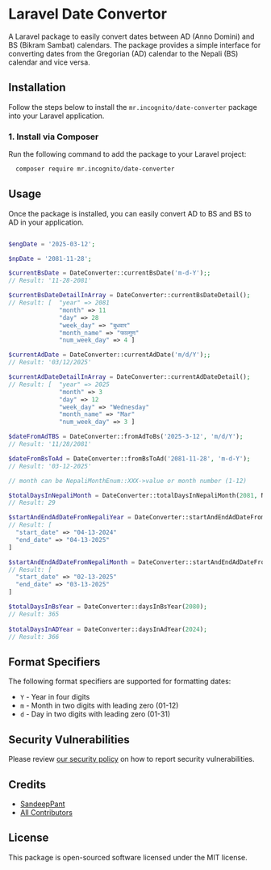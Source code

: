 # Laravel Date Convertor 

A Laravel package to easily convert dates between AD (Anno Domini) and BS (Bikram Sambat) calendars.
The package provides a simple interface for converting dates from the Gregorian (AD) calendar to the Nepali (BS) calendar and vice versa.

## Installation

Follow the steps below to install the `mr.incognito/date-converter` package into your Laravel application.

### 1. Install via Composer

Run the following command to add the package to your Laravel project:

```bash
  composer require mr.incognito/date-converter
```
 
## Usage

Once the package is installed, you can easily convert AD to BS and BS to AD in your application.

```php

$engDate = '2025-03-12';

$npDate = '2081-11-28';

$currentBsDate = DateConverter::currentBsDate('m-d-Y');;
// Result: '11-28-2081'

$currentBsDateDetailInArray = DateConverter::currentBsDateDetail();
// Result: [  "year" => 2081
              "month" => 11
              "day" => 28
              "week_day" => "बुधवार"
              "month_name" => "फाल्गुण"
              "num_week_day" => 4 ]

$currentAdDate = DateConverter::currentAdDate('m/d/Y');;
// Result: '03/12/2025'

$currentAdDateDetailInArray = DateConverter::currentAdDateDetail();
// Result: [  "year" => 2025
              "month" => 3
              "day" => 12
              "week_day" => "Wednesday"
              "month_name" => "Mar"
              "num_week_day" => 3 ]

$dateFromAdTBS = DateConverter::fromAdToBs('2025-3-12', 'm/d/Y');
// Result: '11/28/2081'

$dateFromBsToAd = DateConverter::fromBsToAd('2081-11-28', 'm-d-Y');
// Result: '03-12-2025'

// month can be NepaliMonthEnum::XXX->value or month number (1-12)

$totalDaysInNepaliMonth = DateConverter::totalDaysInNepaliMonth(2081, NepaliMonthEnum::FALGUN->value);
// Result: 29 

$startAndEndAdDateFromNepaliYear = DateConverter::startAndEndAdDateFromNepaliYear(2081, 'm-d-Y');
// Result: [
  "start_date" => "04-13-2024"
  "end_date" => "04-13-2025"
]

$startAndEndAdDateFromNepaliMonth = DateConverter::startAndEndAdDateFromNepaliMonth(2081, NepaliMonthEnum::FALGUN->value,'m-d-Y');
// Result: [
  "start_date" => "02-13-2025"
  "end_date" => "03-13-2025"
]

$totalDaysInBsYear = DateConverter::daysInBsYear(2080);
// Result: 365 
    
$totalDaysInADYear = DateConverter::daysInAdYear(2024);
// Result: 366 

```

## Format Specifiers

The following format specifiers are supported for formatting dates:

- `Y` - Year in four digits
- `m` - Month in two digits with leading zero (01-12)
- `d` - Day in two digits with leading zero (01-31)

## Security Vulnerabilities

Please review [our security policy](../../security/policy) on how to report security vulnerabilities.


## Credits

- [SandeepPant](https://github.com/sandeepx)
- [All Contributors](../../contributors)

## License
This package is open-sourced software licensed under the MIT license.
